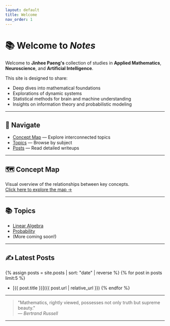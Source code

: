 ```yaml
---
layout: default
title: Welcome
nav_order: 1
---
```


# 📚 Welcome to *Notes*

Welcome to **Jinhee Paeng's** collection of studies in **Applied Mathematics**, **Neuroscience**, and **Artificial Intelligence**.

This site is designed to share:
- Deep dives into mathematical foundations
- Explorations of dynamic systems
- Statistical methods for brain and machine understanding
- Insights on information theory and probabilistic modeling

---

## 🧭 Navigate

- [Concept Map](concept-map) — Explore interconnected topics
- [Topics](#topics) — Browse by subject
- [Posts](#posts) — Read detailed writeups

---

## 🗺 Concept Map

Visual overview of the relationships between key concepts.  
[Click here to explore the map →](concept-map)

---

## 📚 Topics

- [Linear Algebra](math/linear-algebra)
- [Probability](math/probability)
- (More coming soon!)

---

## ✍️ Latest Posts

{% assign posts = site.posts | sort: "date" | reverse %}
{% for post in posts limit:5 %}
- [{{ post.title }}]({{ post.url | relative_url }})
{% endfor %}

---

> "Mathematics, rightly viewed, possesses not only truth but supreme beauty."  
> — *Bertrand Russell*

---
